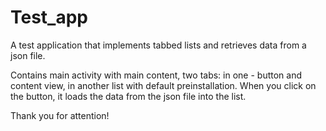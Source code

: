 # Test_app

A test application that implements tabbed lists and retrieves data from a json file.

Contains main activity with main content, two tabs: in one - button and content view,
in another list with default preinstallation. When you click on the button, it loads
the data from the json file into the list.

Thank you for attention!
